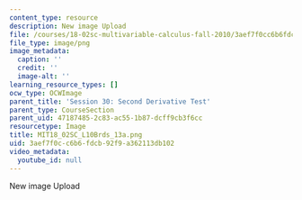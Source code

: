 ```yaml
---
content_type: resource
description: New image Upload
file: /courses/18-02sc-multivariable-calculus-fall-2010/3aef7f0cc6b6fdcb92f9a362113db102_MIT18_02SC_L10Brds_13a.png
file_type: image/png
image_metadata:
  caption: ''
  credit: ''
  image-alt: ''
learning_resource_types: []
ocw_type: OCWImage
parent_title: 'Session 30: Second Derivative Test'
parent_type: CourseSection
parent_uid: 47187485-2c83-ac55-1b87-dcff9cb3f6cc
resourcetype: Image
title: MIT18_02SC_L10Brds_13a.png
uid: 3aef7f0c-c6b6-fdcb-92f9-a362113db102
video_metadata:
  youtube_id: null
---
```

New image Upload

